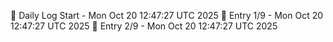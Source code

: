 📅 Daily Log Start - Mon Oct 20 12:47:27 UTC 2025
📌 Entry 1/9 - Mon Oct 20 12:47:27 UTC 2025
📌 Entry 2/9 - Mon Oct 20 12:47:27 UTC 2025
